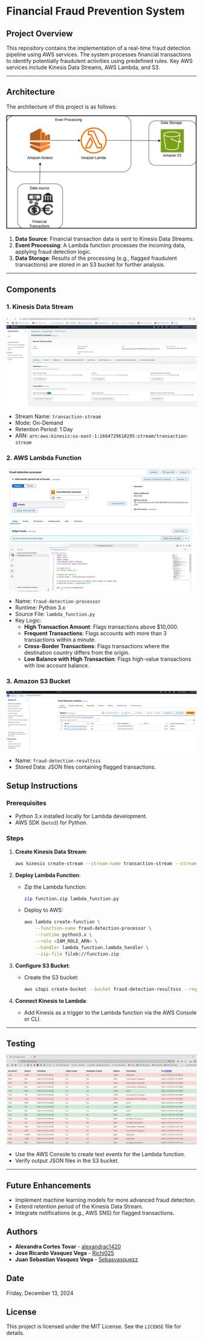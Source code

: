# Financial Fraud Prevention System

## Project Overview

This repository contains the implementation of a real-time fraud detection pipeline using AWS services. The system processes financial transactions to identify potentially fraudulent activities using predefined rules. Key AWS services include Kinesis Data Streams, AWS Lambda, and S3.

---

## Architecture

The architecture of this project is as follows:

![1734092335340](image/README/1734092335340.png)

1. **Data Source**: Financial transaction data is sent to Kinesis Data Streams.
2. **Event Processing**: A Lambda function processes the incoming data, applying fraud detection logic.
3. **Data Storage**: Results of the processing (e.g., flagged fraudulent transactions) are stored in an S3 bucket for further analysis.

---

## Components

### 1. **Kinesis Data Stream**

![1734092477507](image/README/1734092477507.png)

- Stream Name: `transaction-stream`
- Mode: On-Demand
- Retention Period: 1 Day
- ARN: `arn:aws:kinesis:us-east-1:1664729618295:stream/transaction-stream`

### 2. **AWS Lambda Function**

![1734092522921](image/README/1734092522921.png)

- Name: `fraud-detection-processor`
- Runtime: Python 3.x
- Source File: `lambda_function.py`
- Key Logic:
  - **High Transaction Amount**: Flags transactions above $10,000.
  - **Frequent Transactions**: Flags accounts with more than 3 transactions within a minute.
  - **Cross-Border Transactions**: Flags transactions where the destination country differs from the origin.
  - **Low Balance with High Transaction**: Flags high-value transactions with low account balance.

### 3. **Amazon S3 Bucket**

![1734092564930](image/README/1734092564930.png)

- Name: `fraud-detection-resultsss`
- Stored Data: JSON files containing flagged transactions.

## Setup Instructions

### Prerequisites

- Python 3.x installed locally for Lambda development.
- AWS SDK (`boto3`) for Python.

### Steps

1. **Create Kinesis Data Stream**:

   ```bash
   aws kinesis create-stream --stream-name transaction-stream --stream-mode ON_DEMAND
   ```
2. **Deploy Lambda Function**:

   - Zip the Lambda function:
     ```bash
     zip function.zip lambda_function.py
     ```
   - Deploy to AWS:
     ```bash
     aws lambda create-function \
         --function-name fraud-detection-processor \
         --runtime python3.x \
         --role <IAM_ROLE_ARN> \
         --handler lambda_function.lambda_handler \
         --zip-file fileb://function.zip
     ```
3. **Configure S3 Bucket**:

   - Create the S3 bucket:
     ```bash
     aws s3api create-bucket --bucket fraud-detection-resultsss --region us-east-1
     ```
4. **Connect Kinesis to Lambda**:

   - Add Kinesis as a trigger to the Lambda function via the AWS Console or CLI.

---

## Testing


![1734093415944](image/README/1734093415944.png)

- Use the AWS Console to create test events for the Lambda function.
- Verify output JSON files in the S3 bucket.

---

## Future Enhancements

- Implement machine learning models for more advanced fraud detection.
- Extend retention period of the Kinesis Data Stream.
- Integrate notifications (e.g., AWS SNS) for flagged transactions.

## Authors

* **Alexandra Cortes Tovar** - [alexandrac1420](https://github.com/alexandrac1420)
* **Jose Ricardo Vasquez Vega** - [Richi025](https://github.com/Richi025)
* **Juan Sebastian Vasquez Vega** - [Sebasvasquezz](https://github.com/Sebasvasquezz)

## Date

Friday, December 13, 2024

## License

This project is licensed under the MIT License. See the `LICENSE` file for details.
